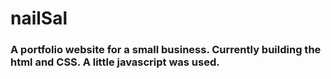 # nailSal
### A portfolio website for a small business. Currently building the html and CSS. A little javascript was used.
